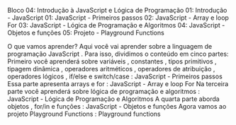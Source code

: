Bloco 04: Introdução à JavaScript e Lógica de Programação
01: Introdução - JavaScript
01: JavaScript - Primeiros passos
02: JavaScript - Array e loop For
03: JavaScript - Lógica de Programação e Algoritmos
04: JavaScript - Objetos e funções
05: Projeto - Playground Functions

O que vamos aprender?
Aqui você vai aprender sobre a linguagem de programação JavaScript .
Para isso, dividimos o conteúdo em cinco partes:
Primeiro você aprenderá sobre variáveis , constantes , tipos primitivos , tipagem dinâmica , operadores aritméticos , operadores de atribuição , operadores lógicos , if/else e switch/case :
JavaScript - Primeiros passos
Essa parte apresenta arrays e for :
JavaScript - Array e loop For
Na terceira parte você aprenderá sobre lógica de programação e algoritmos :
JavaScript - Lógica de Programação e Algoritmos
A quarta parte aborda objetos , for/in e funções :
JavaScript - Objetos e funções
Agora vamos ao projeto Playground Functions :
Playground functions
